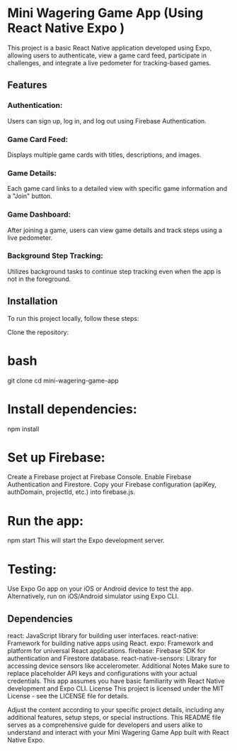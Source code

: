 # Mini Wagering Game App (Using React Native Expo )
This project is a basic React Native application developed using Expo, allowing users to authenticate, view a game card feed, participate in challenges, and integrate a live pedometer for tracking-based games.

## Features

### Authentication:
Users can sign up, log in, and log out using Firebase Authentication.

### Game Card Feed: 
Displays multiple game cards with titles, descriptions, and images.

### Game Details: 
Each game card links to a detailed view with specific game information and a "Join" button.

### Game Dashboard:
After joining a game, users can view game details and track steps using a live pedometer.

### Background Step Tracking:
Utilizes background tasks to continue step tracking even when the app is not in the foreground.

## Installation
To run this project locally, follow these steps:

Clone the repository:

# bash
git clone <repository-url>
cd mini-wagering-game-app

# Install dependencies:
npm install

# Set up Firebase:
Create a Firebase project at Firebase Console.
Enable Firebase Authentication and Firestore.
Copy your Firebase configuration (apiKey, authDomain, projectId, etc.) into firebase.js.

# Run the app:
npm start
This will start the Expo development server.

# Testing:
Use Expo Go app on your iOS or Android device to test the app.
Alternatively, run on iOS/Android simulator using Expo CLI.

## Dependencies

react: JavaScript library for building user interfaces.
react-native: Framework for building native apps using React.
expo: Framework and platform for universal React applications.
firebase: Firebase SDK for authentication and Firestore database.
react-native-sensors: Library for accessing device sensors like accelerometer.
Additional Notes
Make sure to replace placeholder API keys and configurations with your actual credentials.
This app assumes you have basic familiarity with React Native development and Expo CLI.
License
This project is licensed under the MIT License - see the LICENSE file for details.

Adjust the content according to your specific project details, including any additional features, setup steps, or special instructions. This README file serves as a comprehensive guide for developers and users alike to understand and interact with your Mini Wagering Game App built with React Native Expo.





